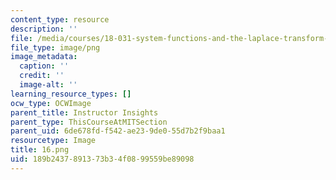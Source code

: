```yaml
---
content_type: resource
description: ''
file: /media/courses/18-031-system-functions-and-the-laplace-transform-spring-2019/189b2437891373b34f0899559be89098_16.png
file_type: image/png
image_metadata:
  caption: ''
  credit: ''
  image-alt: ''
learning_resource_types: []
ocw_type: OCWImage
parent_title: Instructor Insights
parent_type: ThisCourseAtMITSection
parent_uid: 6de678fd-f542-ae23-9de0-55d7b2f9baa1
resourcetype: Image
title: 16.png
uid: 189b2437-8913-73b3-4f08-99559be89098
---
```

